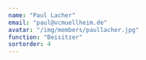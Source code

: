 ```yaml
---
name: "Paul Lacher"
email: "paul@vcmuellheim.de"
avatar: "/img/members/paullacher.jpg"
function: "Beisitzer"
sortorder: 4
---
```

